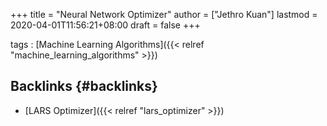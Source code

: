 +++
title = "Neural Network Optimizer"
author = ["Jethro Kuan"]
lastmod = 2020-04-01T11:56:21+08:00
draft = false
+++

tags
: [Machine Learning Algorithms]({{< relref "machine_learning_algorithms" >}})

## Backlinks {#backlinks}

- [LARS Optimizer]({{< relref "lars_optimizer" >}})
